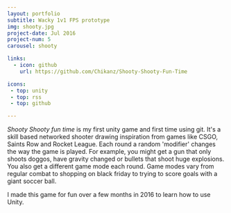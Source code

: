 ```yaml
---
layout: portfolio
subtitle: Wacky 1v1 FPS prototype
img: shooty.jpg
project-date: Jul 2016
project-num: 5
carousel: shooty

links:
  - icon: github
    url: https://github.com/Chikanz/Shooty-Shooty-Fun-Time

icons:
 - top: unity 
 - top: rss
 - top: github 

---
```


*Shooty Shooty fun time* is my first unity game and first time using git. It's a skill based networked shooter drawing inspiration from games like CSGO, Saints Row and Rocket League. Each round a random 'modifier' changes the way the game is played. For example, you might get a gun that only shoots doggos, have gravity changed or bullets that shoot huge explosions. You also get a different game mode each round. Game modes vary from regular combat to shopping on black friday to trying to score goals with a giant soccer ball.

I made this game for fun over a few months in 2016 to learn how to use Unity.